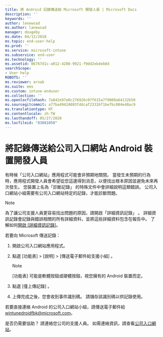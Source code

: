 ```yaml
---
title: 將 Android 記錄傳送給 Microsoft 開發人員 | Microsoft Docs
description: ''
keywords: ''
author: lenewsad
ms.author: lanewsad
manager: dougeby
ms.date: 04/12/2018
ms.topic: end-user-help
ms.prod: ''
ms.service: microsoft-intune
ms.subservice: end-user
ms.technology: ''
ms.assetid: 06767d1c-a012-4288-9921-f9dd2eb4eb8d
searchScope:
- User help
ROBOTS: ''
ms.reviewer: arnab
ms.suite: ems
ms.custom: intune-enduser
ms.collection: ''
ms.openlocfilehash: 7a842e97e0c276926c07f615a7f9089a64132b50
ms.sourcegitcommit: a77ba49424803fddcaf23326f1befbc004e48ac9
ms.translationtype: HT
ms.contentlocale: zh-TW
ms.lasthandoff: 05/27/2020
ms.locfileid: "83881050"
---
```

# <a name="send-logs-to-the-company-portal-developers-for-android-devices"></a>將記錄傳送給公司入口網站 Android 裝置開發人員

有時候「公司入口網站」應用程式可能會非預期地關閉。 當發生未預期的行為時，應用程式開發人員會希望從您這邊得到消息，以便找出根本原因並避免未來再次發生。 您裝置上名為「診斷記錄」  的特殊文件中會詳細說明這類錯誤。 公司入口網站小組需要有公司入口網站特定的記錄，才能診斷問題。

> [!Note]
> 為了讓公司支援人員更容易找出問題的原因，請開啟「詳細資訊記錄」  。 詳細資訊記錄會記錄與錯誤相關的所有詳細資料，並將這些詳細資料包含在報告中。 了解如何[開啟 [詳細資訊記錄]](use-verbose-logging-to-help-your-it-administrator-fix-device-issues-android.md)。 

若要向 Microsoft 傳送記錄：

1. 開啟公司入口網站應用程式。

2. 點選 [功能表]   > [說明]   > [傳送電子郵件給支援小組]  。

    > [!NOTE]
    > [功能表]  可能是軟體按鈕或硬體按鈕，視您擁有的 Android 裝置而定。

3. 點選 [僅上傳記錄]  。

4. 上傳完成之後，您會收到事件識別碼。 請儲存該識別碼以供記錄使用。

若要直接連絡 Android 的公司入口網站小組，請傳送電子郵件給<a href="mailto:wintunedroidfbk@microsoft.com?subject=Send logs to Microsoft&body=Describe the issue you are having.">wintunedroidfbk@microsoft.com</a>。 

是否仍需要協助？ 請連絡您公司的支援人員。 如需連絡資訊，請查看[公司入口網站](https://go.microsoft.com/fwlink/?linkid=2010980)。
